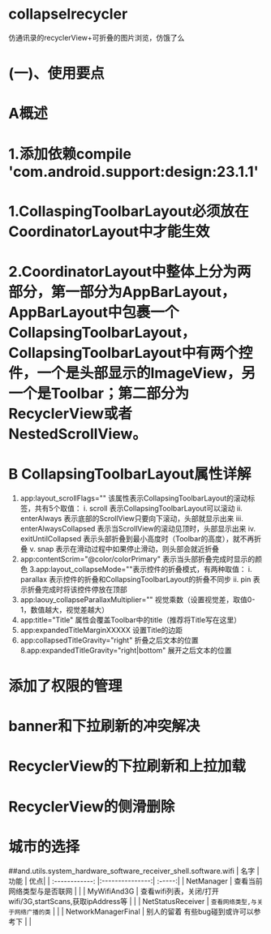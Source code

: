 # collapselrecycler
仿通讯录的recyclerView+可折叠的图片浏览，仿饿了么

# (一)、使用要点
# A概述
# 1.添加依赖compile 'com.android.support:design:23.1.1'
# 1.CollaspingToolbarLayout必须放在CoordinatorLayout中才能生效
# 2.CoordinatorLayout中整体上分为两部分，第一部分为AppBarLayout，AppBarLayout中包裹一个CollapsingToolbarLayout，CollapsingToolbarLayout中有两个控件，一个是头部显示的ImageView，另一个是Toolbar；第二部分为RecyclerView或者NestedScrollView。
# B CollapsingToolbarLayout属性详解
1. app:layout_scrollFlags="" 该属性表示CollapsingToolbarLayout的滚动标签，共有5个取值：
i.   scroll 表示CollapsingToolbarLayout可以滚动
ii.  enterAlways 表示底部的ScrollView只要向下滚动，头部就显示出来
iii.  enterAlwaysCollapsed 表示当ScrollView的滚动见顶时，头部显示出来
iv.  exitUntilCollapsed 表示头部折叠到最小高度时（Toolbar的高度），就不再折叠
v.  snap 表示在滑动过程中如果停止滑动，则头部会就近折叠
2. app:contentScrim="@color/colorPrimary" 表示当头部折叠完成时显示的颜色
3.app:layout_collapseMode=""表示控件的折叠模式，有两种取值：
i.   parallax 表示控件的折叠和CollapsingToolbarLayout的折叠不同步
ii.   pin 表示折叠完成时将该控件停放在顶部
4. app:laouy_collapseParallaxMultiplier="" 视觉乘数（设置视觉差，取值0-1，数值越大，视觉差越大）
5. app:title="Title" 属性会覆盖Toolbar中的title（推荐将Title写在这里）
6. app:expandedTitleMarginXXXXX  设置Title的边距
7. app:collapsedTitleGravity="right" 折叠之后文本的位置
8.app:expandedTitleGravity="right|bottom" 展开之后文本的位置

# 添加了权限的管理
# banner和下拉刷新的冲突解决
# RecyclerView的下拉刷新和上拉加载
# RecyclerView的侧滑删除
# 城市的选择


##and.utils.system_hardware_software_receiver_shell.software.wifi
| 名字 | 功能  | 优点|
| :------------: |:---------------:| :-----:|
| NetManager  | 查看当前网络类型与是否联网 |  |
| MyWifiAnd3G  | 查看wifi列表，关闭/打开wifi/3G,startScans,获取ipAddress等 |  |
| NetStatusReceiver  | `查看网络类型,与关于网络广播的类` |  |
| NetworkManagerFinal  | 别人的留着 有些bug碰到或许可以参考下 |  |
